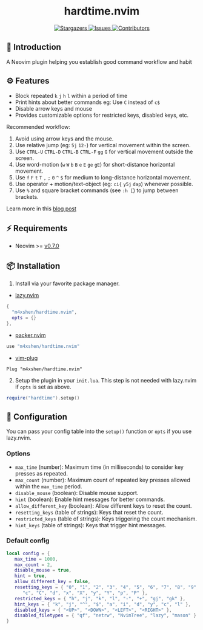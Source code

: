 <h1 align="center">
hardtime.nvim
</h1>

<p align="center">
<a href="https://github.com/m4xshen/hardtime.nvim/stargazers">
    <img
      alt="Stargazers"
      src="https://img.shields.io/github/stars/m4xshen/hardtime.nvim?style=for-the-badge&logo=starship&color=fae3b0&logoColor=d9e0ee&labelColor=282a36"
    />
  </a>
  <a href="https://github.com/m4xshen/hardtime.nvim/issues">
    <img
      alt="Issues"
      src="https://img.shields.io/github/issues/m4xshen/hardtime.nvim?style=for-the-badge&logo=gitbook&color=ddb6f2&logoColor=d9e0ee&labelColor=282a36"
    />
  </a>
  <a href="https://github.com/m4xshen/hardtime.nvim/contributors">
    <img
      alt="Contributors"
      src="https://img.shields.io/github/contributors/m4xshen/hardtime.nvim?style=for-the-badge&logo=opensourceinitiative&color=abe9b3&logoColor=d9e0ee&labelColor=282a36"
    />
  </a>
</p>

## 📃 Introduction

A Neovim plugin helping you establish good command workflow and habit

## ⚙️  Features

- Block repeated `k` `j` `h` `l` within a period of time
- Print hints about better commands eg: Use `C` instead of `c$`
- Disable arrow keys and mouse
- Provides customizable options for restricted keys, disabled keys, etc.

Recommended workflow:
1. Avoid using arrow keys and the mouse.
2. Use relative jump (eg: `5j` `12-`) for vertical movement within the screen.
3. Use `CTRL-U` `CTRL-D` `CTRL-B` `CTRL-F` `gg` `G` for vertical movement outside the screen.
4. Use word-motion (`w` `W` `b` `B` `e` `E` `ge` `gE`) for short-distance horizontal movement.
5. Use `f` `F` `t` `T` `,` `;` `0` `^` `$` for medium to long-distance horizontal movement.
6. Use operator + motion/text-object (eg: `ci{` `y5j` `dap`) whenever possible.
7. Use `%` and square bracket commands (see `:h [`) to jump between brackets.

Learn more in this [blog post](https://m4xshen.me/posts/vim-command-workflow/)

## ⚡ Requirements

- Neovim >= [v0.7.0](https://github.com/neovim/neovim/releases/tag/v0.7.0)

## 📦 Installation

1. Install via your favorite package manager.

- [lazy.nvim](https://github.com/folke/lazy.nvim)
```Lua
{
  "m4xshen/hardtime.nvim",
  opts = {}
},
```

- [packer.nvim](https://github.com/wbthomason/packer.nvim)
```Lua
use "m4xshen/hardtime.nvim"
```

- [vim-plug](https://github.com/junegunn/vim-plug)
```VimL
Plug "m4xshen/hardtime.nvim"
```

2. Setup the plugin in your `init.lua`. This step is not needed with lazy.nvim if `opts` is set as above.
```Lua
require("hardtime").setup()
```

## 🔧 Configuration

You can pass your config table into the `setup()` function or `opts` if you use lazy.nvim.

### Options

- `max_time` (number): Maximum time (in milliseconds) to consider key presses as repeated.
- `max_count` (number): Maximum count of repeated key presses allowed within the `max_time` period.
- `disable_mouse` (boolean): Disable mouse support.
- `hint` (boolean): Enable hint messages for better commands.
- `allow_different_key` (boolean): Allow different keys to reset the count.
- `resetting_keys` (table of strings): Keys that reset the count.
- `restricted_keys` (table of strings): Keys triggering the count mechanism.
- `hint_keys` (table of strings): Keys that trigger hint messages.

### Default config

```Lua
local config = {
   max_time = 1000,
   max_count = 2,
   disable_mouse = true,
   hint = true,
   allow_different_key = false,
   resetting_keys = { "0", "1", "2", "3", "4", "5", "6", "7", "8", "9",
      "c", "C", "d", "x", "X", "y", "Y", "p", "P" },
   restricted_keys = { "h", "j", "k", "l", "-", "+", "gj", "gk" },
   hint_keys = { "k", "j", "^", "$", "a", "i", "d", "y", "c", "l" },
   disabled_keys = { "<UP>", "<DOWN>", "<LEFT>", "<RIGHT>" },
   disabled_filetypes = { "qf", "netrw", "NvimTree", "lazy", "mason" }
}
```

